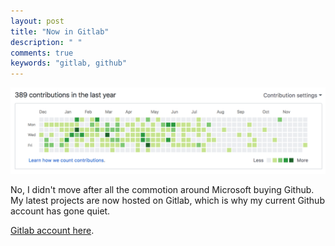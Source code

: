 ```yaml
---
layout: post
title: "Now in Gitlab"
description: " "
comments: true
keywords: "gitlab, github"
---
```


![Github](/assets/images/github.png)

No, I didn't move after all the commotion around Microsoft buying Github. My latest projects are now hosted on Gitlab, which is why my current Github account has gone quiet.

[Gitlab account here](https://gitlab.com/hcs0).
